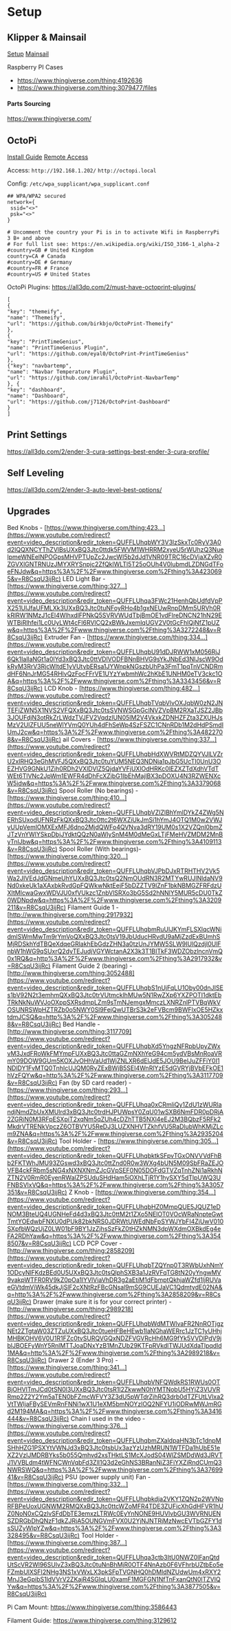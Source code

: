 # Setup
## Klipper & Mainsail
[Setup](https://theornerymaker.com/?p=321)
[Mainsail](https://all3dp.com/2/mainsailos-simply-explained/)

Raspberry PI Cases
- https://www.thingiverse.com/thing:4192636
- https://www.thingiverse.com/thing:3079477/files

#### Parts Sourcing 
https://www.thingiverse.com/

## OctoPi
[Install Guide](https://all3dp.com/2/ender-3-with-octoprint-how-to-set-up-octoprint-for-your-ender-3/)
[Remote Access](https://octoprint.org/blog/2018/09/03/safe-remote-access/)

Access: 
`http://192.168.1.202/`
`http://octopi.local`

Config: `/etc/wpa_supplicant/wpa_supplicant.conf`
```
## WPA/WPA2 secured
network={
 ssid="<>"
 psk="<>"
}

# Uncomment the country your Pi is in to activate Wifi in RaspberryPi 3 B+ and above
# For full list see: https://en.wikipedia.org/wiki/ISO_3166-1_alpha-2
#country=GB # United Kingdom
country=CA # Canada
#country=DE # Germany
#country=FR # France
#country=US # United States
```

OctoPi Plugins: https://all3dp.com/2/must-have-octoprint-plugins/

```
[
{
"key": "themeify", 
"name": "Themeify", 
"url": "https://github.com/birkbjo/OctoPrint-Themeify"
}, 
{
"key": "PrintTimeGenius", 
"name": "PrintTimeGenius Plugin", 
"url": "https://github.com/eyal0/OctoPrint-PrintTimeGenius"
}, 
{"key": "navbartemp", 
"name": "Navbar Temperature Plugin", 
"url": "https://github.com/imrahil/OctoPrint-NavbarTemp"
}, {
"key": "dashboard", 
"name": "Dashboard", 
"url": "https://github.com/j7126/OctoPrint-Dashboard"
}
]
```

## Print Settings
https://all3dp.com/2/ender-3-cura-settings-best-ender-3-cura-profile/

## Self Leveling 
https://all3dp.com/2/ender-3-auto-level-best-options/

## Upgrades

Bed Knobs - [https://www.thingiverse.com/thing:423...](https://www.youtube.com/redirect?event=video_description&redir_token=QUFFLUhqbWY3V3lzSkxTc0RyV3A0d2lQQXNCYThZVlBsUXxBQ3Jtc0ttdk5FWVM1WHRRM2xyeU5rWUhzQ3NuelpmeWNEelNPOGpsMHVPTUpZc2JwcWI5b2dJd1VNR09TRC16cDVjaXZvR0ZGVXlGNTRNUzJMYXRYSnpjc2ZfQklWLTl5T25oOUh4V0lubmdLZDNGdTFoeFNJdw&q=https%3A%2F%2Fwww.thingiverse.com%2Fthing%3A4230695&v=R8CsqU3ijRc) 
LED Light Bar - [https://www.thingiverse.com/thing:327...](https://www.youtube.com/redirect?event=video_description&redir_token=QUFFLUhqa3FWc21HenhQbUdfdVpPX251UlJfaUFMLXk3UXxBQ3Jtc0tuNFoyRHo4b1gxNEUwRnpDMm5URVh0RkRlRW1NMzJ1cEl4WlhxdlFPNkQ5SVRVWUdTbjBmOE1vdFlreDNCN21hN29EWTBiRlhfei1Lc0UyLWt4cFl6RVlCQ2xBWkJxemlqUGV2V0tGcFhlQjNfZ1pUZw&q=https%3A%2F%2Fwww.thingiverse.com%2Fthing%3A3272248&v=R8CsqU3ijRc) 
Extruder Fan - [https://www.thingiverse.com/thing:334...](https://www.youtube.com/redirect?event=video_description&redir_token=QUFFLUhqbU91dDJRWW1xM056RjJ6Qk1IallaNGt1a0lYd3xBQ3Jtc0ttVDlVODFBNnBHVG9sYkJNbEd3NlJscW9OdkRyM3RrV3RjcWItdE1yVUtybERsa1JYWnpkNGszbUhPa3FmT1pqTnVCNDRmdHF6NnJrMG54RHlvQzFocFFrVE1UYzYwbmhWc2hKbE1UNHM0eTV3ckc1OA&q=https%3A%2F%2Fwww.thingiverse.com%2Fthing%3A3343456&v=R8CsqU3ijRc) 
LCD Knob - [https://www.thingiverse.com/thing:482...](https://www.youtube.com/redirect?event=video_description&redir_token=QUFFLUhqbTVqbVlvOXJqbW0zN2JNTEFiZWN5X1NVS2VFQXxBQ3Jtc0tsSVNWSGpGclNVZVpBM2RXaTJSZ2JBb3JOUFdjN3otRkZrLWdzTVJFV2VqdzlUN05lM2V4VkxkZDNHZFZta3ZXUHJsMzV2UlZFUU5neWlYVmQ0YUh4dFhSeWp4SzFSZC1CNnRDb1M2dHdPSmdIUmJ2cw&q=https%3A%2F%2Fwww.thingiverse.com%2Fthing%3A4822708&v=R8CsqU3ijRc) 
ail Covers - [https://www.thingiverse.com/thing:337...](https://www.youtube.com/redirect?event=video_description&redir_token=QUFFLUhqbHdXWVRtMDZQYVJlLVZrU2xIRHQ3eGhMVFJ5QXxBQ3Jtc0tuYUM5NEQ3NDNja1pJbG5UcTI0UnU3OEZHVG9GNkU1Zjh0RDh2VXlDVlZ5QjdaYVFjUXlOdHRKc0lEZXZTdXdhVTdTWEt6TlVNc2JpWm1EWFR4dDhFcXZjbG1IbEhMajlBX3pDOXU4N3RZWENXcW5idw&q=https%3A%2F%2Fwww.thingiverse.com%2Fthing%3A3379068&v=R8CsqU3ijRc) 
Spool Roller (No bearings) - [https://www.thingiverse.com/thing:410...](https://www.youtube.com/redirect?event=video_description&redir_token=QUFFLUhqbVZIZlBhYmlDYkZ4ZWg5NERhSUxodUFNRzFkQXxBQ3Jtc0ttc2t6WXZiUkJmSi1hYmJ4OTQ1M0w2VWJyUUpVemlOMXExMFJ6dno2MjdQWFo4QVNva3dRY19UM0s1X2VZQnl0bmZJTzVnYWlYSkpDbjJYdktQQzN0aWIySnM4M0dMeGxLTjFMeHVZMDM2MnByTnlJbw&q=https%3A%2F%2Fwww.thingiverse.com%2Fthing%3A4109113&v=R8CsqU3ijRc) 
Spool Roller (With bearings)- [https://www.thingiverse.com/thing:320...](https://www.youtube.com/redirect?event=video_description&redir_token=QUFFLUhqbVJPbDJxRTRHTHV2Vk5Wa2JIVEdJdGNmeUhYUXxBQ3Jtc0tsQ2NmOUdRN3R2MTYwRUJlNldaNV9Nd0xkeUk1aXAxbkRvdGpFQWkwNktEejF5bDZZTV9lZnF1bkNBMGZFRFdzUXItMlcwaGwxWDVJU0xfVUkzc1ZnbVlSRXo3bG5Sd2hNNlY5MUR5cDU0TkZ0WDNpdw&q=https%3A%2F%2Fwww.thingiverse.com%2Fthing%3A3209211&v=R8CsqU3ijRc) 
Filament Guide 1 - [http://www.thingiverse.com/thing:2917932](https://www.youtube.com/redirect?event=video_description&redir_token=QUFFLUhqbmRuUlJKYmFLSXlqcWNidmlSWmMwTm9rYmVoQXxBQ3Jtc0tsV19JbUducHRvdU9aMjZzdExBUmhSMjRDSkhYdTBQeXdqeGRlakhEbGdzZHN3a0tzUnJYMW5SLW9IUlQzdjl0UlFnbW1hWG9qSUxrQ2dyTEJudjVGYWctanA2X3k3T1BITkF3WDZObzlncnVmQ0x1RQ&q=http%3A%2F%2Fwww.thingiverse.com%2Fthing%3A2917932&v=R8CsqU3ijRc) Filament Guide 2 (bearing) - [http://www.thingiverse.com/thing:3052488](https://www.youtube.com/redirect?event=video_description&redir_token=QUFFLUhqbS1nUjFqLU1Oby00dnJISEs1bV92N2t3emhmQXxBQ3Jtc0trVUtmcklhMUw5N1RwZXp6YXZPOTI1dktEbTRkNkNuWVJoOXppSXRsdmpLZm9sTmNJemgxMmczLXNRZnlPTVBqWkVOSUNRSWpHZTRZb0o5NWY0Sl9FejQwUTBrS3k2eFVBcm9BWFlxOE5HZkxtdmJCSQ&q=http%3A%2F%2Fwww.thingiverse.com%2Fthing%3A3052488&v=R8CsqU3ijRc) 
Bed Handle - [http://www.thingiverse.com/thing:3117709](https://www.youtube.com/redirect?event=video_description&redir_token=QUFFLUhqbXd5YngzNFRpbUpyZWxvM3JxdFRoWkFMYmpFUXxBQ3Jtc0ttaGZmNXhYeG94cm5ydVBsMnRoaVRmY09DOW9GUm5KOXJvOHhVaUd1WjZNLXR6dElJdE5JOU9BelJuZFFiY0I1NDlDY1FvMTQ0TnhIcUJQM0RyZExBWjB5SEI4WnRlYzE5dGVRYjBVbEFkOE1hVzFQYw&q=http%3A%2F%2Fwww.thingiverse.com%2Fthing%3A3117709&v=R8CsqU3ijRc) 
Fan (by SD card reader) - [https://www.thingiverse.com/thing:293...](https://www.youtube.com/redirect?event=video_description&redir_token=QUFFLUhqa0xCRmliQy1ZdU1zWURlandjNmdZbUxXMUlrd3xBQ3Jtc0trdHJPUWpsY0ZqU01wSXB6NmFDR0pDRjA2ZGRiN0M3RFpESXpiT2xqNm5qZUh4cDZhTTB5NXl4eEJ2M3BQbzF5RFk2MkdrVTRENkVpczZ6OTBVYU5ReDJ3LUZXNHVTZkhfVU5RaDlubWhKMjZLcm9ZNA&q=https%3A%2F%2Fwww.thingiverse.com%2Fthing%3A2935204&v=R8CsqU3ijRc)
Tool Holder - [https://www.thingiverse.com/thing:305...](https://www.youtube.com/redirect?event=video_description&redir_token=QUFFLUhqbktkSFpvTGxONVVVdFhBb2FKTWhJMU93ZGswd3xBQ3Jtc0ttZnd0R0w3WXg4bUN5M09SbFRaZEJOVFB4ckFRbm5sNG4xNXNXNmZJcGVpSEF0N05DOFdGTVZqTnhZNi1aRkhNZTN2V0RmR0EyenRWalZPSUduSHdHam5iOXhLTjR1Y1hySXY5dTlpUWQ3UFNBSVlxVQ&q=https%3A%2F%2Fwww.thingiverse.com%2Fthing%3A3057351&v=R8CsqU3ijRc) 
Z Knob - [https://www.thingiverse.com/thing:354...](https://www.youtube.com/redirect?event=video_description&redir_token=QUFFLUhqbHZ0MmpQUE5JQUZ1eDNOM3BteUQ4UGNHeFd4d3xBQ3Jtc0ttM2t1ZXo5NElOT0VOcWRaNnpteGwtTmtYOEdwbFNXU0dPUk82bkNRS0JDRWtUWEdNbFpSYWJYbFI4ZjUwV010SXpfbWQzUjZ0LW01bF9BY1JzZjhsSzFkZ0tHZkNMN3dpWXdmOXBkdEg4eFA2RDhYaw&q=https%3A%2F%2Fwww.thingiverse.com%2Fthing%3A3548507&v=R8CsqU3ijRc) 
LCD PCP Cover - [http://www.thingiverse.com/thing:2858209](https://www.youtube.com/redirect?event=video_description&redir_token=QUFFLUhqbTZQYnp0T3RWbUxhNmY1ODcyNlFKdzBEd0U5UXxBQ3Jtc0tsQlphSXB3a1JzRVFqTG8tN20yYngwMV9vakpWTFR0RV9kZ0pOa1lYVlViaVhDR3g2aEtiM1dFbmptQkhjaWZfd1ljRUVaeGVtdmViWk45dkJjSlF2cXNtRzFBcGNsal9mSG9CUEJaVC1QdmtydE02NA&q=http%3A%2F%2Fwww.thingiverse.com%2Fthing%3A2858209&v=R8CsqU3ijRc) Drawer (make sure it is for your correct printer) - [http://www.thingiverse.com/thing:2989218](https://www.youtube.com/redirect?event=video_description&redir_token=QUFFLUhqbWdMTWlvaFR2NnROTjgzNEt2ZTgtaW03ZTZuUXxBQ3Jtc0tueHFBeHEwb1laNGhaWERrc1JzTC1yUHhjMHBKOHV6V0U1R1FZc0tvSURQVGQxNDZFVGVRcHh6MG9fYk5VVDlPdV9jblJBOEFyWnY5RnlMTTJoaDNxYzB1MnZUb29KTFpRVkdlTWJUdXdaTlpqdld1MA&q=http%3A%2F%2Fwww.thingiverse.com%2Fthing%3A2989218&v=R8CsqU3ijRc) 
Drawer 2 (Ender 3 Pro) - [https://www.thingiverse.com/thing:341...](https://www.youtube.com/redirect?event=video_description&redir_token=QUFFLUhqbVNFQWdkRS1RWUs0OTBjOHVITmJCd0tSN0l3UXxBQ3Jtc0tsR1l2ZkwwN0hYMTNobU5HYjZ3VUVRRmp2Z2Y2Ym5aTEN0bFZmcWFVY3Z3dU5pWTdrZjhRQ3drb0dTZFUtLVlxa2VtTWljaFBySEVmRnFNNi1wX1U1eXM5bmNOYzlOQ2NFYU1jODRwMWJmRGd2M194MA&q=https%3A%2F%2Fwww.thingiverse.com%2Fthing%3A3416444&v=R8CsqU3ijRc) Chain I used in the video - [https://www.thingiverse.com/thing:376...](https://www.youtube.com/redirect?event=video_description&redir_token=QUFFLUhqbmZXaldpaHN3bTc1dnpMSHhHZG1PSXYtVWNJd3xBQ3Jtc0tsbUx3azYzUzhMRUN1WTFDa1hUbE51eXZ2VzlJMDRBYks5b055Qmhvd2xsTHktLS1McXJodS04WlZSMDdWd3JRVTJ1VVBLdm4tWFNCWnVqbFd3ZlI1Q3d2eGhNS3BRanNiZ3FiYXZiRndCUmQ3NWRSWQ&q=https%3A%2F%2Fwww.thingiverse.com%2Fthing%3A3769941&v=R8CsqU3ijRc) 
PSU (power supply unit) Fan - [https://www.thingiverse.com/thing:332...](https://www.youtube.com/redirect?event=video_description&redir_token=QUFFLUhqbkdja2VKY1ZQN2p2WVNpRFBPeUoxUGNWM2RMQXxBQ3Jtc0ttcWZoMFR4TDE3ZUFicXhGdHFVR1hUZ0NoN0xCQzlvSFdDbTE3emxzLTRWc0EyYnNONE9HUVlvbGU3WVRNUENSZDRGbDhQNzF1dkZJRjA5OUNGVmFVX0U2YjNJNTRjMzNwcEVTbGZFY1dsSUZyWlpYZw&q=https%3A%2F%2Fwww.thingiverse.com%2Fthing%3A3328495&v=R8CsqU3ijRc) 
Tool Holder - [https://www.thingiverse.com/thing:387...](https://www.youtube.com/redirect?event=video_description&redir_token=QUFFLUhqa3ctb3ItU0NWZ0lFanQtdUtScVR2Wl96SUlvZ3xBQ3Jtc0tuNnBhMjR0OTF4NnAzb0F6VFhrbUZtbEo5eFZmbUlXSFI2NHg3NS1xVWxLX3pkSFpTVGNHQ0hDMldNZUdwUm4xRXY2MnJ3eGpibS1ldVVrV2ZKajR4SGlqLU0xamF1MGFGN1NfTnFxanQtN0lTZVlQYw&q=https%3A%2F%2Fwww.thingiverse.com%2Fthing%3A3877505&v=R8CsqU3ijRc)

Pi Cam Mount: https://www.thingiverse.com/thing:3586443

Filament Guide: https://www.thingiverse.com/thing:3129612
